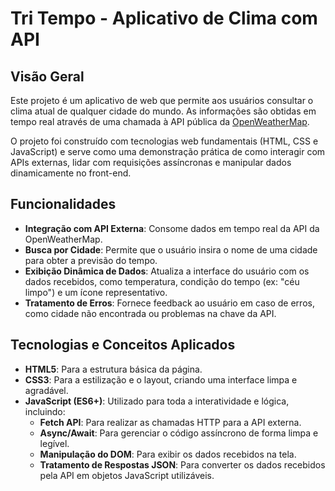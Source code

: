 # Tri Tempo - Aplicativo de Clima com API

## Visão Geral

Este projeto é um aplicativo de web que permite aos usuários consultar o clima atual de qualquer cidade do mundo. As informações são obtidas em tempo real através de uma chamada à API pública da [OpenWeatherMap](https://openweathermap.org/api).

O projeto foi construído com tecnologias web fundamentais (HTML, CSS e JavaScript) e serve como uma demonstração prática de como interagir com APIs externas, lidar com requisições assíncronas e manipular dados dinamicamente no front-end.

## Funcionalidades

- **Integração com API Externa**: Consome dados em tempo real da API da OpenWeatherMap.
- **Busca por Cidade**: Permite que o usuário insira o nome de uma cidade para obter a previsão do tempo.
- **Exibição Dinâmica de Dados**: Atualiza a interface do usuário com os dados recebidos, como temperatura, condição do tempo (ex: "céu limpo") e um ícone representativo.
- **Tratamento de Erros**: Fornece feedback ao usuário em caso de erros, como cidade não encontrada ou problemas na chave da API.

## Tecnologias e Conceitos Aplicados

- **HTML5**: Para a estrutura básica da página.
- **CSS3**: Para a estilização e o layout, criando uma interface limpa e agradável.
- **JavaScript (ES6+)**: Utilizado para toda a interatividade e lógica, incluindo:
  - **Fetch API**: Para realizar as chamadas HTTP para a API externa.
  - **Async/Await**: Para gerenciar o código assíncrono de forma limpa e legível.
  - **Manipulação do DOM**: Para exibir os dados recebidos na tela.
  - **Tratamento de Respostas JSON**: Para converter os dados recebidos pela API em objetos JavaScript utilizáveis.
